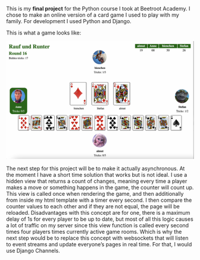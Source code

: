 This is my <b>final project</b> for the Python course I took at Beetroot Academy.
I chose to make an online version of a card game I used to play with my family. For development I used Python and Django.

This is what a game looks like:

![Screenshot](screenshot.png)


The next step for this project will be to make it actually asynchronous. At the moment I have a short time solution that works but is not ideal. I use a hidden view that returns a count of changes, meaning every time a player makes a move or something happens in the game, the counter will count up. This view is called once when rendering the game, and then additionally from inside my html template with a timer every second. I then compare the counter values to each other and if they are not equal, the page will be reloaded. Disadvantages with this concept are for one, there is a maximum delay of 1s for every player to be up to date, but most of all this logic causes a lot of traffic on my server since this view function is called every second times four players times currently active game rooms. Which is why the next step would be to replace this concept with websockets that will listen to event streams and update everyone’s pages in real time. For that, I would use Django Channels.
